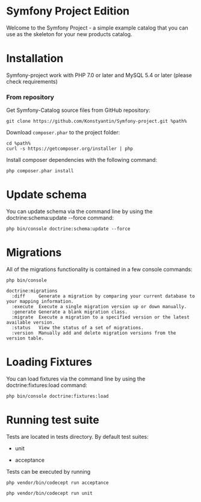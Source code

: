 Symfony Project Edition
========================

Welcome to the Symfony Project - a simple example catalog that you can 
use as the skeleton for your new products catalog.

Installation
============

Symfony-project work with PHP 7.0 or later and MySQL 5.4 or later (please check requirements)

### From repository

Get Symfony-Catalog source files from GitHub repository:
```
git clone https://github.com/Konstyantin/Symfony-project.git %path%
```

Download `composer.phar` to the project folder:
```
cd %path%
curl -s https://getcomposer.org/installer | php
```

Install composer dependencies with the following command:
```
php composer.phar install

```

Update schema
================
You can update schema via the command line by using the doctrine:schema:update --force command:
  
~~~~~~~~~~~~~~~~~~~~~~~~~~~~~~~~~~~~~~~~~~~~~~
php bin/console doctrine:schema:update --force 
~~~~~~~~~~~~~~~~~~~~~~~~~~~~~~~~~~~~~~~~~~~~~~

Migrations
================
All of the migrations functionality is contained in a few console commands:  
~~~~~~~~~~~~~~~~~~~~~~~~~~~~~~~~~~~~~~~~~~~~~~
php bin/console 

doctrine:migrations
  :diff     Generate a migration by comparing your current database to your mapping information.
  :execute  Execute a single migration version up or down manually.
  :generate Generate a blank migration class.
  :migrate  Execute a migration to a specified version or the latest available version.
  :status   View the status of a set of migrations.
  :version  Manually add and delete migration versions from the version table.
~~~~~~~~~~~~~~~~~~~~~~~~~~~~~~~~~~~~~~~~~~~~~~


Loading Fixtures
================
You can load fixtures via the command line by using the doctrine:fixtures:load command:
  
~~~~~~~~~~~~~~~~~~~~~~~~~~~~~~~~~~~~~~
php bin/console doctrine:fixtures:load 
~~~~~~~~~~~~~~~~~~~~~~~~~~~~~~~~~~~~~~

Running test suite
==================
Tests are located in tests directory. By default test suites:
  
  * unit
  
  * acceptance
  
Tests can be executed by running

~~~~~~~~
php vendor/bin/codecept run acceptance
~~~~~~~~

~~~~~~~~
php vendor/bin/codecept run unit
~~~~~~~~